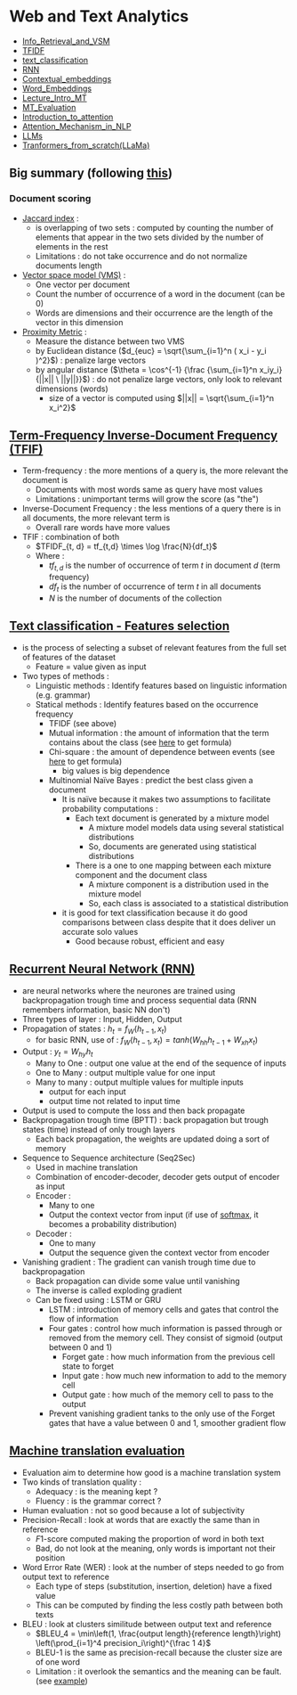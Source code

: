 # Web and Text Analytics

- [Info_Retrieval_and_VSM](Slide_notes/Info_Retrieval_and_VSM.md)
- [TFIDF](Slide_notes/TFIDF.md)
- [text_classification](Slide_notes/text_classification.md)
- [RNN](Slide_notes/RNN.md)
- [Contextual_embeddings](Slide_notes/Contextual_embeddings.md)
- [Word_Embeddings](Slide_notes/Word_Embeddings.md)
- [Lecture_Intro_MT](Slide_notes/Lecture_Intro_MT.md)
- [MT_Evaluation](Slide_notes/MT_Evaluation.md)
- [Introduction_to_attention](Slide_notes/Introduction_to_attention.md)
- [Attention_Mechanism_in_NLP](Slide_notes/Attention_Mechanism_in_NLP.md)
- [LLMs](Slide_notes/LLMs.md)
- [Tranformers_from_scratch(LLaMa)](Slide_notes/Tranformers_from_scratch(LLaMa).md)

## Big summary (following [this](exam_content_notes.md))

### Document scoring

- [Jaccard index](Slide_notes/Info_Retrieval_and_VSM.md) : 
	- is overlapping of two sets : computed by counting the number of elements that appear in the two sets divided by the number of elements in the rest
	- Limitations : do not take occurrence and do not normalize documents length
- [Vector space model (VMS)](Slide_notes/Info_Retrieval_and_VSM.md) :
	- One vector per document
	- Count the number of occurrence of a word in the document (can be $0$)
	- Words are dimensions and their occurrence are the length of the vector in this dimension
- [Proximity Metric](Slide_notes/Info_Retrieval_and_VSM.md) : 
	- Measure the distance between two VMS
	- by Euclidean distance ($d_{euc} = \sqrt{\sum_{i=1}^n ( x_i - y_i )^2}$) : penalize large vectors
	- by angular distance ($\theta = \cos^{-1} {\frac {\sum_{i=1}^n x_iy_i}{||x|| \ ||y||}}$) : do not penalize large vectors, only look to relevant dimensions (words)
		- size of a vector is computed using $||x|| = \sqrt{\sum_{i=1}^n x_i^2}$

## [Term-Frequency Inverse-Document Frequency (TFIF)](Slide_notes/TFIDF.md)

- Term-frequency : the more mentions of a query is, the more relevant the document is
	- Documents with most words same as query have most values
	- Limitations : unimportant terms will grow the score (as "the")
- Inverse-Document Frequency : the less mentions of a query there is in all documents, the more relevant term is
	- Overall rare words have more values
- TFIF : combination of both
	- $TFIDF_{t, d} = tf_{t,d} \times \log \frac{N}{df_t}$
	- Where :
		- $tf_{t,d}$ is the number of occurrence of term $t$ in document $d$ (term frequency)
		- $df_t$ is the number of occurrence of term $t$ in all documents
		- $N$ is the number of documents of the collection

## [Text classification - Features selection](Slide_notes/text_classification.md)

- is the process of selecting a subset of relevant features from the full set of features of the dataset
	- Feature = value given as input
- Two types of methods :
	- Linguistic methods : Identify features based on linguistic information (e.g. grammar)
	- Statical methods : Identify features based on the occurrence frequency
		- TFIDF (see above)
		- Mutual information : the amount of information that the term contains about the class (see [here](Slide_notes/text_classification.md) to get formula)
		- Chi-square : the amount of dependence between events (see [here](Slide_notes/text_classification.md) to get formula)
			- big values is big dependence
		- Multinomial Naïve Bayes : predict the best class given a document
			- It is naïve because it makes two assumptions to facilitate probability computations :
				- Each text document is generated by a mixture model
					- A mixture model models data using several statistical distributions
					- So, documents are generated using statistical distributions
				- There is a one to one mapping between each mixture component and the document class
					- A mixture component is a distribution used in the mixture model
					- So, each class is associated to a statistical distribution
			- it is good for text classification because it do good comparisons between class despite that it does deliver un accurate solo values
				- Good because robust, efficient and easy

## [Recurrent Neural Network (RNN)](Slide_notes/RNN.md)

- are neural networks where the neurones are trained using backpropagation trough time and process sequential data (RNN remembers information, basic NN don't)
- Three types of layer : Input, Hidden, Output
- Propagation of states : $h_t = f_W(h_{t-1}, x_t)$
	- for basic RNN, use of : $f_W(h_{t-1}, x_t) = tanh(W_{hh}h_{t-1} + W_{xh}x_t)$
- Output : $y_t = W_{hy}h_t$
	- Many to One : output one value at the end of the sequence of inputs
	- One to Many : output multiple value for one input
	- Many to many : output multiple values for multiple inputs
		- output for each input
		- output time not related to input time
- Output is used to compute the loss and then back propagate
- Backpropagation trough time (BPTT) : back propagation but trough states (time) instead of only trough layers
	- Each back propagation, the weights are updated doing a sort of memory
- Sequence to Sequence architecture (Seq2Sec)
	- Used in machine translation
	- Combination of encoder-decoder, decoder gets output of encoder as input
	- Encoder : 
		- Many to one
		- Output the context vector from input (if use of [softmax](Slide_notes/Word_Embeddings.md), it becomes a probability distribution)
	- Decoder :
		- One to many
		- Output the sequence given the context vector from encoder
- Vanishing gradient : The gradient can vanish trough time due to backpropagation
	- Back propagation can divide some value until vanishing
	- The inverse is called exploding gradient
	- Can be fixed using : LSTM or GRU
		- LSTM : introduction of memory cells and gates that control the flow of information
		- Four gates : control how much information is passed through or removed from the memory cell. They consist of sigmoid (output between 0 and 1)
			- Forget gate : how much information from the previous cell state to forget
			- Input gate : how much new information to add to the memory cell
			- Output gate : how much of the memory cell to pass to the output
		- Prevent vanishing gradient tanks to the only use of the Forget gates that have a value between 0 and 1, smoother gradient flow

## [Machine translation evaluation](Slide_notes/MT_Evaluation.md)

- Evaluation aim to determine how good is a machine translation system
- Two kinds of translation quality :
	- Adequacy : is the meaning kept ?
	- Fluency : is the grammar correct ?
- Human evaluation : not so good because a lot of subjectivity
- Precision-Recall : look at words that are exactly the same than in reference
	- $F1$-score computed making the proportion of word in both text
	- Bad, do not look at the meaning, only words is important not their position
- Word Error Rate (WER) : look at the number of steps needed to go from output text to reference
	- Each type of steps (substitution, insertion, deletion) have a fixed value
	- This can be computed by finding the less costly path between both texts
- BLEU : look at clusters similitude between output text and reference
	- $BLEU_4 = \min\left(1, \frac{output length}{reference length}\right) \left(\prod_{i=1}^4 precision_i\right)^{\frac 1 4}$
	- BLEU-1 is the same as precision-recall because the cluster size are of one word
	- Limitation : it overlook the semantics and the meaning can be fault. (see [example](Slide_notes/MT_Evaluation.md))